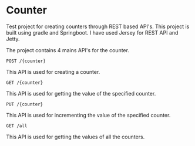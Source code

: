# Counter
Test project for creating counters through REST based API's. This project is built using gradle and Springboot. I have used Jersey for REST API and Jetty.

The project contains 4 mains API's for the counter.

`POST /{counter}`

This API is used for creating a counter.

`GET /{counter}`

This API is used for getting the value of the specified counter.

`PUT /{counter}`

This API is used for incrementing the value of the specified counter.

`GET /all`

This API is used for getting the values of all the counters.
